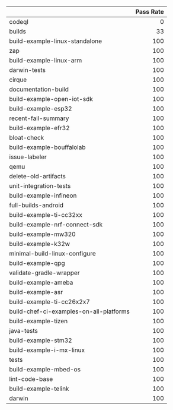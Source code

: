 |                                         |   Pass Rate |
|:----------------------------------------|------------:|
| codeql                                  |           0 |
| builds                                  |          33 |
| build-example-linux-standalone          |         100 |
| zap                                     |         100 |
| build-example-linux-arm                 |         100 |
| darwin-tests                            |         100 |
| cirque                                  |         100 |
| documentation-build                     |         100 |
| build-example-open-iot-sdk              |         100 |
| build-example-esp32                     |         100 |
| recent-fail-summary                     |         100 |
| build-example-efr32                     |         100 |
| bloat-check                             |         100 |
| build-example-bouffalolab               |         100 |
| issue-labeler                           |         100 |
| qemu                                    |         100 |
| delete-old-artifacts                    |         100 |
| unit-integration-tests                  |         100 |
| build-example-infineon                  |         100 |
| full-builds-android                     |         100 |
| build-example-ti-cc32xx                 |         100 |
| build-example-nrf-connect-sdk           |         100 |
| build-example-mw320                     |         100 |
| build-example-k32w                      |         100 |
| minimal-build-linux-configure           |         100 |
| build-example-qpg                       |         100 |
| validate-gradle-wrapper                 |         100 |
| build-example-ameba                     |         100 |
| build-example-asr                       |         100 |
| build-example-ti-cc26x2x7               |         100 |
| build-chef-ci-examples-on-all-platforms |         100 |
| build-example-tizen                     |         100 |
| java-tests                              |         100 |
| build-example-stm32                     |         100 |
| build-example-i-mx-linux                |         100 |
| tests                                   |         100 |
| build-example-mbed-os                   |         100 |
| lint-code-base                          |         100 |
| build-example-telink                    |         100 |
| darwin                                  |         100 |